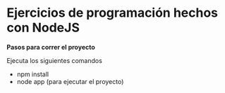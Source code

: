 # Ejercicios de programación hechos con NodeJS

**Pasos para correr el proyecto**

Ejecuta los siguientes comandos

- npm install
- node app (para ejecutar el proyecto)